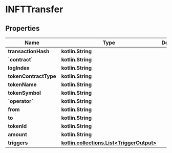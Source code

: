 # INFTTransfer

## Properties

| Name                  | Type                                                            | Description | Notes       |
| --------------------- | --------------------------------------------------------------- | ----------- | ----------- |
| **transactionHash**   | **kotlin.String**                                               |             |             |
| **\`contract\`**      | **kotlin.String**                                               |             |             |
| **logIndex**          | **kotlin.String**                                               |             |             |
| **tokenContractType** | **kotlin.String**                                               |             |             |
| **tokenName**         | **kotlin.String**                                               |             |             |
| **tokenSymbol**       | **kotlin.String**                                               |             |             |
| **\`operator\`**      | **kotlin.String**                                               |             |             |
| **from**              | **kotlin.String**                                               |             |             |
| **to**                | **kotlin.String**                                               |             |             |
| **tokenId**           | **kotlin.String**                                               |             |             |
| **amount**            | **kotlin.String**                                               |             |             |
| **triggers**          | [**kotlin.collections.List\<TriggerOutput>**](triggeroutput.md) |             | \[optional] |
